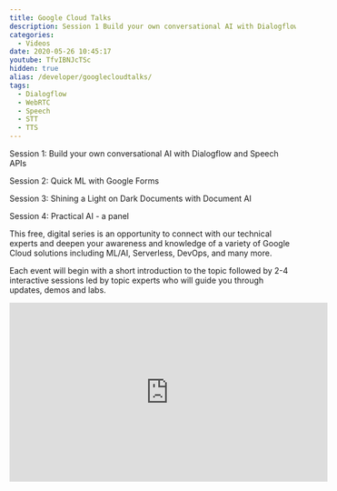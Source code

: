 ```yaml
---
title: Google Cloud Talks
description: Session 1 Build your own conversational AI with Dialogflow and Speech APIs 
categories:
  - Videos
date: 2020-05-26 10:45:17
youtube: TfvIBNJcTSc
hidden: true
alias: /developer/googlecloudtalks/
tags:
  - Dialogflow
  - WebRTC
  - Speech
  - STT
  - TTS
---
```



Session 1: Build your own conversational AI with Dialogflow and Speech APIs 

Session 2: Quick ML with Google Forms

Session 3: Shining a Light on Dark Documents with Document AI

Session 4: Practical AI - a panel 

This free, digital series is an opportunity to connect with our technical experts and deepen your awareness and knowledge of a variety of Google Cloud solutions including ML/AI, Serverless, DevOps, and many more.

Each event will begin with a short introduction to the topic followed by 2-4 interactive sessions led by topic experts who will guide you through updates, demos and labs.

<!--more-->
<iframe width="560" height="315" src="https://www.youtube.com/embed/TfvIBNJcTSc" frameborder="0" allow="accelerometer; autoplay; encrypted-media; gyroscope; picture-in-picture" allowfullscreen></iframe>